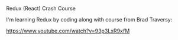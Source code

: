 Redux (React) Crash Course

I'm learning Redux by coding along with course from Brad Traversy:

https://www.youtube.com/watch?v=93p3LxR9xfM
